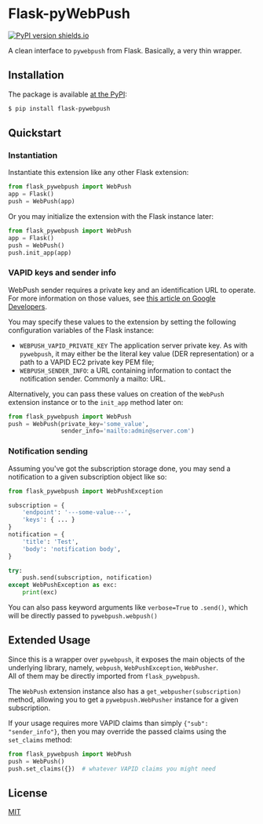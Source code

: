 # Flask-pyWebPush

[![PyPI version shields.io](https://img.shields.io/pypi/v/flask-pywebpush.svg)](https://pypi.python.org/pypi/flask-pywebpush/)

A clean interface to `pywebpush` from Flask. Basically, a very thin wrapper.

## Installation

The package is available [at the PyPI](https://pypi.org/project/Flask-pyWebPush/):

```bash
$ pip install flask-pywebpush
```

## Quickstart

### Instantiation

Instantiate this extension like any other Flask extension:

```python
from flask_pywebpush import WebPush
app = Flask()
push = WebPush(app)
```

Or you may initialize the extension with the Flask instance later:

```python
from flask_pywebpush import WebPush
app = Flask()
push = WebPush()
push.init_app(app)
```


### VAPID keys and sender info

WebPush sender requires a private key and an identification URL to operate. For more information on those values, see [this article on Google Developers](https://developers.google.com/web/fundamentals/push-notifications/subscribing-a-user#how_to_create_application_server_keys).

You may specify these values to the extension by setting the following configuration variables of the Flask instance:

* `WEBPUSH_VAPID_PRIVATE_KEY`
  The application server private key. As with `pywebpush`, it may either be the literal key value (DER representation) or a path to a VAPID EC2 private key PEM file;
* `WEBPUSH_SENDER_INFO`: a URL containing information to contact the notification sender. Commonly a mailto: URL.

Alternatively, you can pass these values on creation of the `WebPush` extension instance or to the `init_app` method later on:

```python
from flask_pywebpush import WebPush
push = WebPush(private_key='some_value',
               sender_info='mailto:admin@server.com')
```

### Notification sending

Assuming you've got the subscription storage done, you may send a notification to a given subscription object like so:

```python
from flask_pywebpush import WebPushException

subscription = {
    'endpoint': '---some-value---',
    'keys': { ... }
}
notification = {
    'title': 'Test',
    'body': 'notification body',
}

try:
    push.send(subscription, notification)
except WebPushException as exc:
    print(exc)
```

You can also pass keyword arguments like `verbose=True` to `.send()`, which will be directly passed to `pywebpush.webpush()`


## Extended Usage

Since this is a wrapper over `pywebpush`, it exposes the main objects of the underlying library, namely, `webpush`, `WebPushException`, `WebPusher`.  
All of them may be directly imported from `flask_pywebpush`.

The `WebPush` extension instance also has a `get_webpusher(subscription)` method, allowing you to get a `pywebpush.WebPusher` instance for a given subscription.

If your usage requires more VAPID claims than simply `{"sub": "sender_info"}`, then you may override the passed claims using the `set_claims` method:

```python
from flask_pywebpush import WebPush
push = WebPush()
push.set_claims({})  # whatever VAPID claims you might need
```

## License

[MIT](https://github.com/illright/flask-webpush/blob/master/LICENSE)
